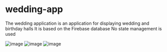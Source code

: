 # wedding-app

The wedding application is an application for displaying 
wedding and birthday halls It is based on the Firebase database
No state management is used

![image](https://github.com/sa4ifc/wedding-app/assets/65377603/bc237b23-a35f-481b-8531-61e28e9b7840)
![image](https://github.com/sa4ifc/wedding-app/assets/65377603/2737852a-5dc4-47ab-a5d3-72ff2deaf7ac)
![image](https://github.com/sa4ifc/wedding-app/assets/65377603/15dc8695-610e-4e5a-a51c-aa5096a6cba0)
